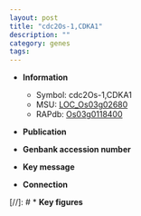 ```yaml
---
layout: post
title: "cdc2Os-1,CDKA1"
description: ""
category: genes
tags: 
---
```


* **Information**  
    + Symbol: cdc2Os-1,CDKA1  
    + MSU: [LOC_Os03g02680](http://rice.uga.edu/cgi-bin/ORF_infopage.cgi?orf=LOC_Os03g02680)  
    + RAPdb: [Os03g0118400](http://rapdb.dna.affrc.go.jp/viewer/gbrowse_details/irgsp1?name=Os03g0118400)  

* **Publication**  

* **Genbank accession number**  

* **Key message**  

* **Connection**  

[//]: # * **Key figures**  


